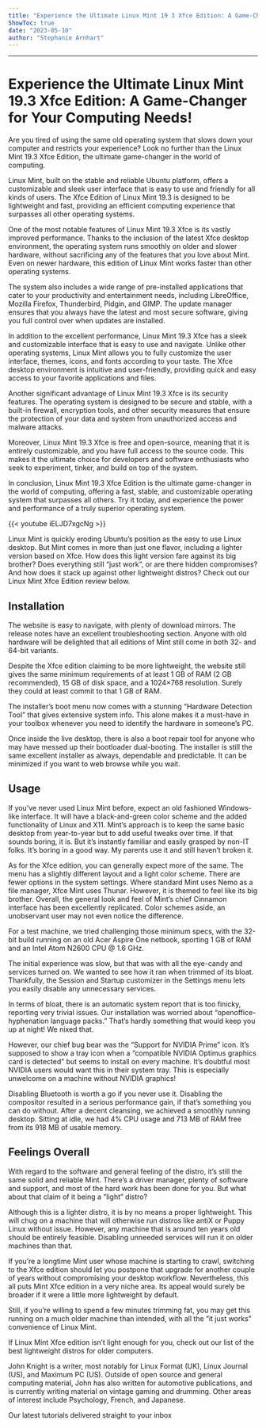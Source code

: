 ```yaml
---
title: "Experience the Ultimate Linux Mint 19 3 Xfce Edition: A Game-Changer for Your Computing Needs!"
ShowToc: true 
date: "2023-05-10"
author: "Stephanie Arnhart"
---
```

*****
# Experience the Ultimate Linux Mint 19.3 Xfce Edition: A Game-Changer for Your Computing Needs!

Are you tired of using the same old operating system that slows down your computer and restricts your experience? Look no further than the Linux Mint 19.3 Xfce Edition, the ultimate game-changer in the world of computing.

Linux Mint, built on the stable and reliable Ubuntu platform, offers a customizable and sleek user interface that is easy to use and friendly for all kinds of users. The Xfce Edition of Linux Mint 19.3 is designed to be lightweight and fast, providing an efficient computing experience that surpasses all other operating systems.

One of the most notable features of Linux Mint 19.3 Xfce is its vastly improved performance. Thanks to the inclusion of the latest Xfce desktop environment, the operating system runs smoothly on older and slower hardware, without sacrificing any of the features that you love about Mint. Even on newer hardware, this edition of Linux Mint works faster than other operating systems.

The system also includes a wide range of pre-installed applications that cater to your productivity and entertainment needs, including LibreOffice, Mozilla Firefox, Thunderbird, Pidgin, and GIMP. The update manager ensures that you always have the latest and most secure software, giving you full control over when updates are installed.

In addition to the excellent performance, Linux Mint 19.3 Xfce has a sleek and customizable interface that is easy to use and navigate. Unlike other operating systems, Linux Mint allows you to fully customize the user interface, themes, icons, and fonts according to your taste. The Xfce desktop environment is intuitive and user-friendly, providing quick and easy access to your favorite applications and files.

Another significant advantage of Linux Mint 19.3 Xfce is its security features. The operating system is designed to be secure and stable, with a built-in firewall, encryption tools, and other security measures that ensure the protection of your data and system from unauthorized access and malware attacks.

Moreover, Linux Mint 19.3 Xfce is free and open-source, meaning that it is entirely customizable, and you have full access to the source code. This makes it the ultimate choice for developers and software enthusiasts who seek to experiment, tinker, and build on top of the system.

In conclusion, Linux Mint 19.3 Xfce Edition is the ultimate game-changer in the world of computing, offering a fast, stable, and customizable operating system that surpasses all others. Try it today, and experience the power and performance of a truly superior operating system.

{{< youtube iELJD7xgcNg >}} 



Linux Mint is quickly eroding Ubuntu’s position as the easy to use Linux desktop. But Mint comes in more than just one flavor, including a lighter version based on Xfce. How does this light version fare against its big brother? Does everything still “just work”, or are there hidden compromises? And how does it stack up against other lightweight distros? Check out our Linux Mint Xfce Edition review below.
 
## Installation
 
The website is easy to navigate, with plenty of download mirrors. The release notes have an excellent troubleshooting section. Anyone with old hardware will be delighted that all editions of Mint still come in both 32- and 64-bit variants.
 
Despite the Xfce edition claiming to be more lightweight, the website still gives the same minimum requirements of at least 1 GB of RAM (2 GB recommended), 15 GB of disk space, and a 1024×768 resolution. Surely they could at least commit to that 1 GB of RAM.
 
The installer’s boot menu now comes with a stunning “Hardware Detection Tool” that gives extensive system info. This alone makes it a must-have in your toolbox whenever you need to identify the hardware in someone’s PC.
 
Once inside the live desktop, there is also a boot repair tool for anyone who may have messed up their bootloader dual-booting. The installer is still the same excellent installer as always, dependable and predictable. It can be minimized if you want to web browse while you wait.
 
## Usage
 
If you’ve never used Linux Mint before, expect an old fashioned Windows-like interface. It will have a black-and-green color scheme and the added functionality of Linux and X11. Mint’s approach is to keep the same basic desktop from year-to-year but to add useful tweaks over time. If that sounds boring, it is. But it’s instantly familiar and easily grasped by non-IT folks. It’s boring in a good way. My parents use it and still haven’t broken it.
 
As for the Xfce edition, you can generally expect more of the same. The menu has a slightly different layout and a light color scheme. There are fewer options in the system settings. Where standard Mint uses Nemo as a file manager, Xfce Mint uses Thunar. However, it is themed to feel like its big brother. Overall, the general look and feel of Mint’s chief Cinnamon interface has been excellently replicated. Color schemes aside, an unobservant user may not even notice the difference.
 
For a test machine, we tried challenging those minimum specs, with the 32-bit build running on an old Acer Aspire One netbook, sporting 1 GB of RAM and an Intel Atom N2600 CPU @ 1.6 GHz.
 
The initial experience was slow, but that was with all the eye-candy and services turned on. We wanted to see how it ran when trimmed of its bloat. Thankfully, the Session and Startup customizer in the Settings menu lets you easily disable any unnecessary services.
 
In terms of bloat, there is an automatic system report that is too finicky, reporting very trivial issues. Our installation was worried about “openoffice-hyphenation language packs.” That’s hardly something that would keep you up at night! We nixed that.
 
However, our chief bug bear was the “Support for NVIDIA Prime” icon. It’s supposed to show a tray icon when a “compatible NVIDIA Optimus graphics card is detected” but seems to install on every machine. It’s doubtful most NVIDIA users would want this in their system tray. This is especially unwelcome on a machine without NVIDIA graphics!
 
Disabling Bluetooth is worth a go if you never use it. Disabling the compositor resulted in a serious performance gain, if that’s something you can do without. After a decent cleansing, we achieved a smoothly running desktop. Sitting at idle, we had 4% CPU usage and 713 MB of RAM free from its 918 MB of usable memory.
 
## Feelings Overall
 
With regard to the software and general feeling of the distro, it’s still the same solid and reliable Mint. There’s a driver manager, plenty of software and support, and most of the hard work has been done for you. But what about that claim of it being a “light” distro?
 
Although this is a lighter distro, it is by no means a proper lightweight. This will chug on a machine that will otherwise run distros like antiX or Puppy Linux without issue. However, any machine that is around ten years old should be entirely feasible. Disabling unneeded services will run it on older machines than that.
 
If you’re a longtime Mint user whose machine is starting to crawl, switching to the Xfce edition should let you postpone that upgrade for another couple of years without compromising your desktop workflow. Nevertheless, this all puts Mint Xfce edition in a very niche area. Its appeal would surely be broader if it were a little more lightweight by default.
 
Still, if you’re willing to spend a few minutes trimming fat, you may get this running on a much older machine than intended, with all the “it just works” convenience of Linux Mint.
 
If Linux Mint Xfce edition isn’t light enough for you, check out our list of the best lightweight distros for older computers.
 
John Knight is a writer, most notably for Linux Format (UK), Linux Journal (US), and Maximum PC (US). Outside of open source and general computing material, John has also written for automotive publications, and is currently writing material on vintage gaming and drumming. Other areas of interest include Psychology, French, and Japanese.
 
Our latest tutorials delivered straight to your inbox



